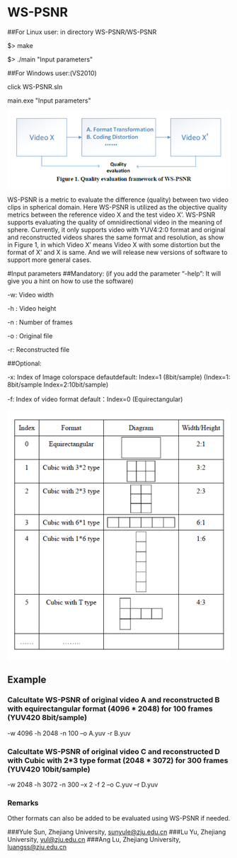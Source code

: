# WS-PSNR 

##For Linux user:
in directory WS-PSNR/WS-PSNR

 $> make

 $> ./main "Input parameters"

##For Windows user:(VS2010)

 click WS-PSNR.sln
 
 main.exe "Input parameters"

![figure1](/pic/003.PNG)

WS-PSNR is a metric to evaluate the difference (quality) between two video clips in spherical domain. Here WS-PSNR is utilized as the objective quality metrics between the reference video X and the test video X’. WS-PSNR supports evaluating the quality of omnidirectional video in the meaning of sphere. Currently, it only supports video with YUV4:2:0 format and original and reconstructed videos shares the same format and resolution, as show in Figure 1, in which Video X’ means Video X with some distortion but the format of X’ and X is same. And we will release new versions of software to support more general cases. 

#Input parameters
##Mandatory:
	(if you add the parameter “-help”:   It will give you a hint on how to use the software)

-w:      Video width

-h :     Video height

-n :     Number of frames

-o :     Original file

-r:      Reconstructed file

##Optional:

-x:     Index of Image colorspace  defautdefault:  Index=1 (8bit/sample) 
(Index=1: 8bit/sample  Index=2:10bit/sample)

-f:     Index of video format      default：Index=0 (Equirectangular)

![figure2](/pic/004.PNG)

##	Example
### Calcultate WS-PSNR of original video A and reconstructed B with equirectangular format (4096 * 2048) for 100 frames (YUV420 8bit/sample)

-w 4096 -h 2048 -n 100 –o A.yuv -r B.yuv

### Calcultate WS-PSNR of original video C and reconstructed D with Cubic with 2*3 type format (2048 * 3072) for 300 frames (YUV420 10bit/sample)

-w 2048 -h 3072 -n 300 –x 2 -f 2 –o C.yuv –r D.yuv


### Remarks
Other formats can also be added to be evaluated using WS-PSNR if needed.


###Yule Sun, Zhejiang University, sunyule@zju.edu.cn
###Lu Yu,    Zhejiang University,     yul@zju.edu.cn
###Ang Lu,   Zhejiang University, luangss@zju.edu.cn
